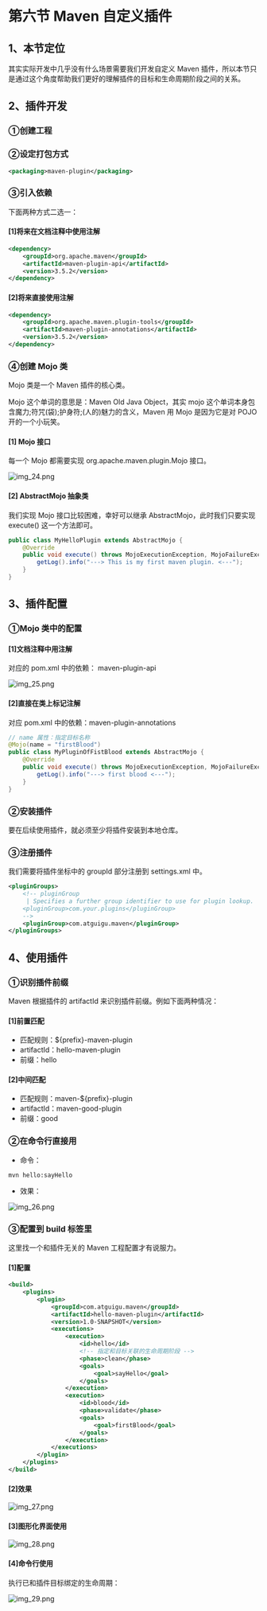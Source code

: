 # 第六节 Maven 自定义插件

## 1、本节定位

其实实际开发中几乎没有什么场景需要我们开发自定义 Maven 插件，所以本节只是通过这个角度帮助我们更好的理解插件的目标和生命周期阶段之间的关系。

## 2、插件开发

### ①创建工程

### ②设定打包方式

```xml
<packaging>maven-plugin</packaging>
```

### ③引入依赖

下面两种方式二选一：

#### [1]将来在文档注释中使用注解

```xml
<dependency>
    <groupId>org.apache.maven</groupId>
    <artifactId>maven-plugin-api</artifactId>
    <version>3.5.2</version>
</dependency>
```

#### [2]将来直接使用注解

```xml
<dependency>
    <groupId>org.apache.maven.plugin-tools</groupId>
    <artifactId>maven-plugin-annotations</artifactId>
    <version>3.5.2</version>
</dependency>
```

### ④创建 Mojo 类

Mojo 类是一个 Maven 插件的核心类。

Mojo 这个单词的意思是：Maven Old Java Object，其实 mojo 这个单词本身包含魔力;符咒(袋);护身符;(人的)魅力的含义，Maven 用 Mojo 是因为它是对 POJO 开的一个小玩笑。

#### [1] Mojo 接口

每一个 Mojo 都需要实现 org.apache.maven.plugin.Mojo 接口。

![img_24.png](img_24.png)

#### [2] AbstractMojo 抽象类

我们实现 Mojo 接口比较困难，幸好可以继承 AbstractMojo，此时我们只要实现 execute() 这一个方法即可。

```java
public class MyHelloPlugin extends AbstractMojo {
    @Override
    public void execute() throws MojoExecutionException, MojoFailureException {
        getLog().info("---> This is my first maven plugin. <---");
    }
}
```

## 3、插件配置

### ①Mojo 类中的配置

#### [1]文档注释中用注解

对应的 pom.xml 中的依赖： maven-plugin-api

![img_25.png](img_25.png)

#### [2]直接在类上标记注解

对应 pom.xml 中的依赖：maven-plugin-annotations

```java
// name 属性：指定目标名称
@Mojo(name = "firstBlood")
public class MyPluginOfFistBlood extends AbstractMojo {
    @Override
    public void execute() throws MojoExecutionException, MojoFailureException {
        getLog().info("---> first blood <---");
    }
}
```

### ②安装插件

要在后续使用插件，就必须至少将插件安装到本地仓库。

### ③注册插件

我们需要将插件坐标中的 groupId 部分注册到 settings.xml 中。

```xml
<pluginGroups>
	<!-- pluginGroup
	 | Specifies a further group identifier to use for plugin lookup.
	<pluginGroup>com.your.plugins</pluginGroup>
	-->
	<pluginGroup>com.atguigu.maven</pluginGroup>
</pluginGroups>
```

## 4、使用插件

### ①识别插件前缀

Maven 根据插件的 artifactId 来识别插件前缀。例如下面两种情况：

#### [1]前置匹配

* 匹配规则：${prefix}-maven-plugin
* artifactId：hello-maven-plugin
* 前缀：hello

#### [2]中间匹配

* 匹配规则：maven-${prefix}-plugin
* artifactId：maven-good-plugin
* 前缀：good

### ②在命令行直接用

* 命令：

```text
mvn hello:sayHello
```

* 效果：

![img_26.png](img_26.png)

### ③配置到 build 标签里

这里找一个和插件无关的 Maven 工程配置才有说服力。

#### [1]配置

```xml
<build>
	<plugins>
		<plugin>
			<groupId>com.atguigu.maven</groupId>
			<artifactId>hello-maven-plugin</artifactId>
			<version>1.0-SNAPSHOT</version>
			<executions>
				<execution>
                    <id>hello</id>
                    <!-- 指定和目标关联的生命周期阶段 -->
					<phase>clean</phase>
					<goals>
						<goal>sayHello</goal>
					</goals>
				</execution>
                <execution>
                    <id>blood</id>
                    <phase>validate</phase>
                    <goals>
                        <goal>firstBlood</goal>
                    </goals>
                </execution>
			</executions>
		</plugin>
	</plugins>
</build>
```

#### [2]效果

![img_27.png](img_27.png)

#### [3]图形化界面使用

![img_28.png](img_28.png)

#### [4]命令行使用

执行已和插件目标绑定的生命周期：

![img_29.png](img_29.png)
